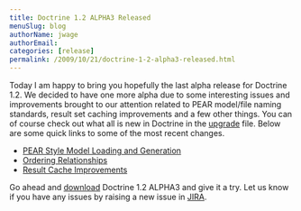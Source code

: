 ```yaml
---
title: Doctrine 1.2 ALPHA3 Released
menuSlug: blog
authorName: jwage 
authorEmail: 
categories: [release]
permalink: /2009/10/21/doctrine-1-2-alpha3-released.html
---
```

Today I am happy to bring you hopefully the last alpha release for
Doctrine 1.2. We decided to have one more alpha due to some interesting
issues and improvements brought to our attention related to PEAR
model/file naming standards, result set caching improvements and a few
other things. You can of course check out what all is new in Doctrine in
the [upgrade](http://www.doctrine-project.org/upgrade/1_2) file. Below
are some quick links to some of the most recent changes.

-   [PEAR Style Model Loading and
    Generation](http://www.doctrine-project.org/upgrade/1_2#PEAR%20Style%20Model%20Loading%20and%20Generation)
-   [Ordering
    Relationships](http://www.doctrine-project.org/upgrade/1_2#Ordering%20Relationships)
-   [Result Cache
    Improvements](http://www.doctrine-project.org/upgrade/1_2#Result%20Cache%20Improvements)

Go ahead and [download](http://www.doctrine-project.org/download)
Doctrine 1.2 ALPHA3 and give it a try. Let us know if you have any
issues by raising a new issue in
[JIRA](http://www.doctrine-project.org/jira).
